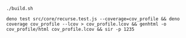     ./build.sh

    deno test src/core/recurse.test.js --coverage=cov_profile && deno coverage cov_profile --lcov > cov_profile.lcov && genhtml -o cov_profile/html cov_profile.lcov && sir -p 1235
